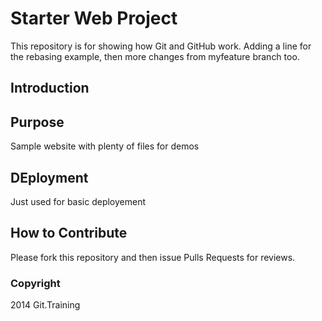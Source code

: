 # Starter Web Project

This repository is for showing how Git and GitHub work. Adding a line for the rebasing example, then more changes from myfeature branch too.

## Introduction

## Purpose

Sample website with plenty of files for demos

## DEployment
Just used for basic deployement

## How to Contribute
  Please fork this repository and then issue Pulls Requests for reviews.

### Copyright

2014 Git.Training